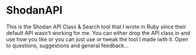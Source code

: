 ShodanAPI
=========

This is the Shodan API Class &amp; Search tool that I wrote in Ruby since their default API wasn't working for me. You can either drop the API class in and use how you like or you can  just use or tweak the tool I made iwth it. Open to questions, suggestions and general feedback...
